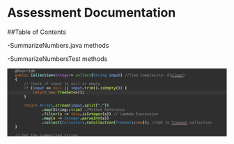 # Assessment Documentation

##Table of Contents

-SummarizeNumbers.java methods

-SummarizeNumbersTest methods

![Code Explanation part1](Images/1.png)
